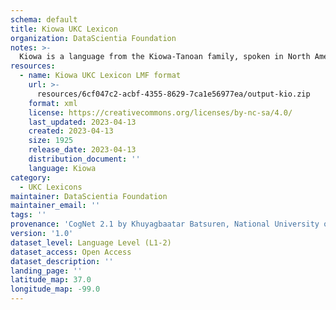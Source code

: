 ```yaml
---
schema: default
title: Kiowa UKC Lexicon
organization: DataScientia Foundation
notes: >-
  Kiowa is a language from the Kiowa-Tanoan family, spoken in North America. The UKC Lexicon of Kiowa is represented as a lexico-semantic network. It consists of words, word senses, synsets, as well as sense-level and synset-level relationships.
resources:
  - name: Kiowa UKC Lexicon LMF format
    url: >-
      resources/6cf047c2-acbf-4355-8629-7ca1e56977ea/output-kio.zip
    format: xml
    license: https://creativecommons.org/licenses/by-nc-sa/4.0/
    last_updated: 2023-04-13
    created: 2023-04-13
    size: 1925
    release_date: 2023-04-13
    distribution_document: ''
    language: Kiowa
category:
  - UKC Lexicons
maintainer: DataScientia Foundation
maintainer_email: ''
tags: ''
provenance: 'CogNet 2.1 by Khuyagbaatar Batsuren, National University of Mongolia (http://cognet.ukc.disi.unitn.it); KinDiv: Kinship Diversity 1.0 by Temuulen Khishigsuren (http://ukc.disi.unitn.it/index.php/kinship/); Native Languages of the Americas 2021.11. by Laura Redish and Orrin Lewis (http://www.native-languages.org); Princeton WordNet 2.1 by Princeton University (https://wordnet.princeton.edu)'
version: '1.0'
dataset_level: Language Level (L1-2)
dataset_access: Open Access
dataset_description: ''
landing_page: ''
latitude_map: 37.0
longitude_map: -99.0
---
```

